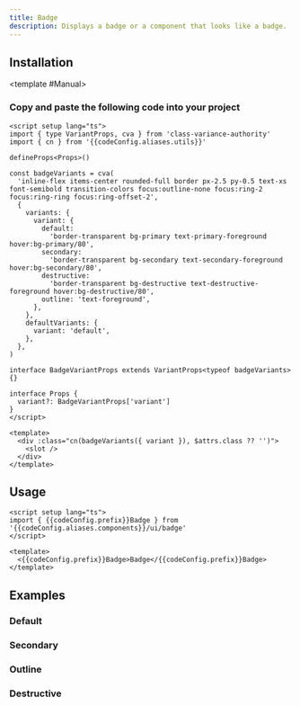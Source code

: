 ```yaml
---
title: Badge
description: Displays a badge or a component that looks like a badge.
---
```


<script setup>
import { useConfigStore } from '@/stores/config'

const { codeConfig } = useConfigStore()
</script>


<ComponentPreview name="BadgeDemo"  /> 

## Installation

<TabPreview name="CLI">
<template #CLI>

```bash
npx shadcn-vue@latest add badge
```
</template>

<template #Manual>

<Steps>

### Copy and paste the following code into your project

```vue-vue
<script setup lang="ts">
import { type VariantProps, cva } from 'class-variance-authority'
import { cn } from '{{codeConfig.aliases.utils}}'

defineProps<Props>()

const badgeVariants = cva(
  'inline-flex items-center rounded-full border px-2.5 py-0.5 text-xs font-semibold transition-colors focus:outline-none focus:ring-2 focus:ring-ring focus:ring-offset-2',
  {
    variants: {
      variant: {
        default:
          'border-transparent bg-primary text-primary-foreground hover:bg-primary/80',
        secondary:
          'border-transparent bg-secondary text-secondary-foreground hover:bg-secondary/80',
        destructive:
          'border-transparent bg-destructive text-destructive-foreground hover:bg-destructive/80',
        outline: 'text-foreground',
      },
    },
    defaultVariants: {
      variant: 'default',
    },
  },
)

interface BadgeVariantProps extends VariantProps<typeof badgeVariants> {}

interface Props {
  variant?: BadgeVariantProps['variant']
}
</script>

<template>
  <div :class="cn(badgeVariants({ variant }), $attrs.class ?? '')">
    <slot />
  </div>
</template>
```

</Steps>

</template>
</TabPreview>

## Usage

```vue-vue
<script setup lang="ts">
import { {{codeConfig.prefix}}Badge } from '{{codeConfig.aliases.components}}/ui/badge'
</script>

<template>
  <{{codeConfig.prefix}}Badge>Badge</{{codeConfig.prefix}}Badge>
</template>
```


## Examples

### Default

<ComponentPreview name="BadgeDemo"  /> 


### Secondary

<ComponentPreview name="BadgeSecondaryDemo" />

### Outline

<ComponentPreview name="BadgeOutlineDemo" />

### Destructive

<ComponentPreview name="BadgeDestructiveDemo" />
